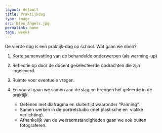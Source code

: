 ```yaml
---
layout: default
title: Praktijkdag
type: image
src: Bleu_Angels.jpg
permalink: home
tags: week4
---
```


De vierde dag is een praktijk-dag op school.
Wat gaan we doen?

1. Korte samenvatting van de behandelde onderwerpen (als warming-up)
2. Reflectie op door de docent geselecteerde opdrachten die zijn ingeleverd.
3. Ruimte voor eventuele vragen.
4. En vooral gaan we samen aan de slag en brengen het geleerde in de praktijk.

   * Oefenen met diafragma en sluitertijd waaronder “Panning”.
   * Samen werken in de portretstudio (met plastische en&nbsp; vlakke verlichting).
   * Afhankelijk van de weersomstandigheden gaan we ook buiten fotograferen.


&nbsp;